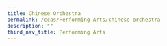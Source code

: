 ```yaml
---
title: Chinese Orchestra
permalink: /ccas/Performing-Arts/chinese-orchestra
description: ""
third_nav_title: Performing Arts
---
```

